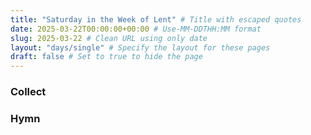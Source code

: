 ```yaml
---
title: "Saturday in the Week of Lent" # Title with escaped quotes
date: 2025-03-22T00:00:00+00:00 # Use-MM-DDTHH:MM format
slug: 2025-03-22 # Clean URL using only date
layout: "days/single" # Specify the layout for these pages
draft: false # Set to true to hide the page
---
```


### Collect


### Hymn